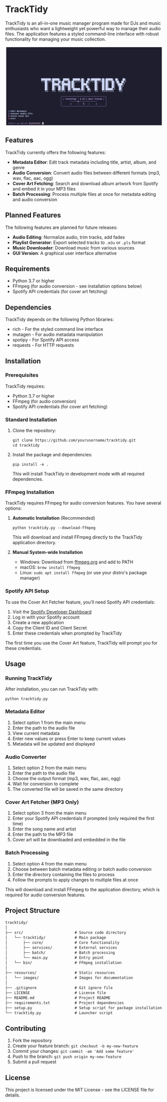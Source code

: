 # TrackTidy

TrackTidy is an all-in-one music manager program made for DJs and music enthusiasts who want a lightweight yet powerful way to manage their audio files. The application features a styled command-line interface with robust functionality for managing your music collection.

![TrackTidy Screenshot](resources/images/landing.png)

## Features

TrackTidy currently offers the following features:

- **Metadata Editor**: Edit track metadata including title, artist, album, and genre
- **Audio Conversion**: Convert audio files between different formats (mp3, wav, flac, aac, ogg)
- **Cover Art Fetching**: Search and download album artwork from Spotify and embed it in your MP3 files
- **Batch Processing**: Process multiple files at once for metadata editing and audio conversion

## Planned Features

The following features are planned for future releases:

- **Audio Editing**: Normalize audio, trim tracks, add fades
- **Playlist Generator**: Export selected tracks to `.m3u` or `.pls` format
- **Music Downloader**: Download music from various sources
- **GUI Version**: A graphical user interface alternative

## Requirements

- Python 3.7 or higher
- FFmpeg (for audio conversion - see installation options below)
- Spotify API credentials (for cover art fetching)

## Dependencies

TrackTidy depends on the following Python libraries:

- rich - For the styled command line interface
- mutagen - For audio metadata manipulation
- spotipy - For Spotify API access
- requests - For HTTP requests

## Installation

### Prerequisites

TrackTidy requires:
- Python 3.7 or higher
- FFmpeg (for audio conversion)
- Spotify API credentials (for cover art fetching)

### Standard Installation

1. Clone the repository:
   ```
   git clone https://github.com/yourusername/tracktidy.git
   cd tracktidy
   ```

2. Install the package and dependencies:
   ```
   pip install -e .
   ```

   This will install TrackTidy in development mode with all required dependencies.

### FFmpeg Installation

TrackTidy requires FFmpeg for audio conversion features. You have several options:

1. **Automatic Installation** (Recommended)
   ```
   python tracktidy.py --download-ffmpeg
   ```
   This will download and install FFmpeg directly to the TrackTidy application directory.

2. **Manual System-wide Installation**
   - Windows: Download from [ffmpeg.org](https://ffmpeg.org/download.html) and add to PATH
   - macOS: `brew install ffmpeg`
   - Linux: `sudo apt install ffmpeg` (or use your distro's package manager)

### Spotify API Setup

To use the Cover Art Fetcher feature, you'll need Spotify API credentials:

1. Visit the [Spotify Developer Dashboard](https://developer.spotify.com/dashboard/)
2. Log in with your Spotify account
3. Create a new application
4. Copy the Client ID and Client Secret
5. Enter these credentials when prompted by TrackTidy

The first time you use the Cover Art feature, TrackTidy will prompt you for these credentials.

## Usage

### Running TrackTidy

After installation, you can run TrackTidy with:

```
python tracktidy.py
```

### Metadata Editor

1. Select option 1 from the main menu
2. Enter the path to the audio file
3. View current metadata
4. Enter new values or press Enter to keep current values
5. Metadata will be updated and displayed

### Audio Converter

1. Select option 2 from the main menu
2. Enter the path to the audio file
3. Choose the output format (mp3, wav, flac, aac, ogg)
4. Wait for conversion to complete
5. The converted file will be saved in the same directory

### Cover Art Fetcher (MP3 Only)

1. Select option 3 from the main menu
2. Enter your Spotify API credentials if prompted (only required the first time)
3. Enter the song name and artist
4. Enter the path to the MP3 file
5. Cover art will be downloaded and embedded in the file

### Batch Processing

1. Select option 4 from the main menu
2. Choose between batch metadata editing or batch audio conversion
3. Enter the directory containing the files to process
4. Follow the prompts to apply changes to multiple files at once

This will download and install FFmpeg to the application directory, which is required for audio conversion features.

## Project Structure

```
tracktidy/
│
├── src/                       # Source code directory
│   └── tracktidy/             # Main package
│       ├── core/              # Core functionality
│       ├── services/          # External services
│       ├── batch/             # Batch processing  
│       └── main.py            # Entry point
│   └── bin/                   # FFmpeg installation
│
├── resources/                 # Static resources
│   └── images/                # Images for documentation
│
├── .gitignore                 # Git ignore file
├── LICENSE                    # License file
├── README.md                  # Project README
├── requirements.txt           # Project dependencies
├── setup.py                   # Setup script for package installation
└── tracktidy.py               # Launcher script
```

## Contributing

1. Fork the repository
2. Create your feature branch: `git checkout -b my-new-feature`
3. Commit your changes: `git commit -am 'Add some feature'`
4. Push to the branch: `git push origin my-new-feature`
5. Submit a pull request

## License

This project is licensed under the MIT License - see the LICENSE file for details.
